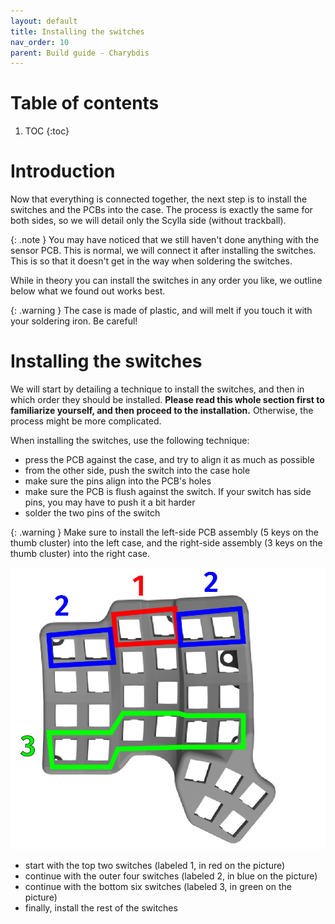 ```yaml
---
layout: default
title: Installing the switches
nav_order: 10
parent: Build guide - Charybdis
---
```


# Table of contents

1. TOC
{:toc}

# Introduction

Now that everything is connected together, the next step is to install the switches and the PCBs into the case. The process is exactly the same for both sides, so we will detail only the Scylla side (without trackball).

{: .note }
You may have noticed that we still haven't done anything with the sensor PCB. This is normal, we will connect it after installing the switches. This is so that it doesn't get in the way when soldering the switches.

While in theory you can install the switches in any order you like, we outline below what we found out works best.


{: .warning }
The case is made of plastic, and will melt if you touch it with your soldering iron. Be careful!

# Installing the switches

We will start by detailing a technique to install the switches, and then in which order they should be installed. **Please read this whole section first to familiarize yourself, and then proceed to the installation.** Otherwise, the process might be more complicated.

When installing the switches, use the following technique:
- press the PCB against the case, and try to align it as much as possible
- from the other side, push the switch into the case hole
- make sure the pins align into the PCB's holes
- make sure the PCB is flush against the switch. If your switch has side pins, you may have to push it a bit harder
- solder the two pins of the switch

{: .warning }
Make sure to install the left-side PCB assembly (5 keys on the thumb cluster) into the left case, and the right-side assembly (3 keys on the thumb cluster) into the right case.

![](../assets/pics/guides/charybdis/48.jpg)

- start with the top two switches (labeled 1, in red on the picture)
- continue with the outer four switches (labeled 2, in blue on the picture)
- continue with the bottom six switches (labeled 3, in green on the picture)
- finally, install the rest of the switches
